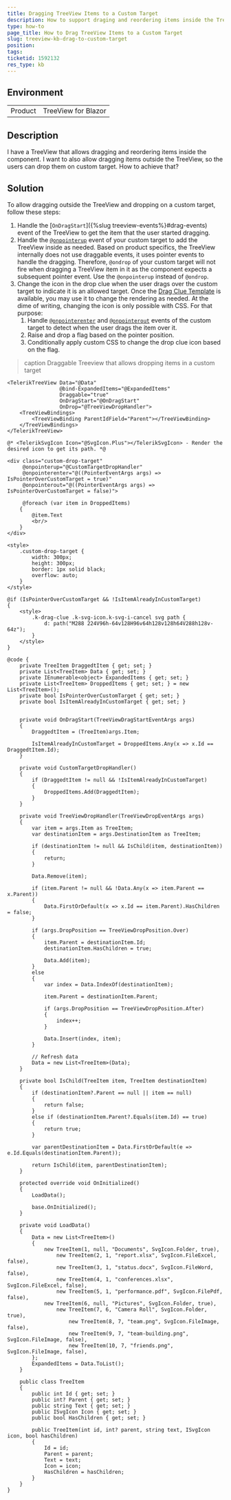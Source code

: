 ```yaml
---
title: Dragging TreeView Items to a Custom Target
description: How to support draging and reordering items inside the TreeView but also allow dragging and dropping items outside the component to a custom target
type: how-to
page_title: How to Drag TreeView Items to a Custom Target
slug: treeview-kb-drag-to-custom-target
position: 
tags: 
ticketid: 1592132
res_type: kb
---
```


## Environment

<table>
    <tbody>
        <tr>
            <td>Product</td>
            <td>TreeView for Blazor</td>
        </tr>
    </tbody>
</table>

## Description

I have a TreeView that allows dragging and reordering items inside the component. I want to also allow dragging items outside the TreeView, so the users can drop them on custom target. How to achieve that?

## Solution

To allow dragging outside the TreeView and dropping on a custom target, follow these steps:

1. Handle the [`OnDragStart`]({%slug treeview-events%}#drag-events) event of the TreeView to get the item that the user started dragging.
1. Handle the [`@onpointerup`](https://developer.mozilla.org/en-US/docs/Web/API/Element/pointerup_event) event of your custom target to add the TreeView inside as needed. Based on product specifics, the TreeView internally does not use draggable events, it uses pointer events to handle the dragging. Therefore, `@ondrop` of your custom target will not fire when dragging a TreeView item in it as the component expects a subsequent pointer event. Use the `@onpointerup` instead of `@ondrop`.
1. Change the icon in the drop clue when the user drags over the custom target to indicate it is an allowed target. Once the [Drag Clue Template](https://feedback.telerik.com/blazor/1501043-drag-clue-template) is available, you may use it to change the rendering as needed. At the dime of writing, changing the icon is only possible with CSS. For that purpose:
   1. Handle [`@onpointerenter`](https://developer.mozilla.org/en-US/docs/Web/API/Element/pointerenter_event) and [`@onpointerout`](https://developer.mozilla.org/en-US/docs/Web/API/Element/pointerout_event) events of the custom target to detect when the user drags the item over it.
   1. Raise and drop a flag based on the pointer position.
   1. Conditionally apply custom CSS to change the drop clue icon based on the flag.

>caption Draggable Treeview that allows dropping items in a custom target

````CSHTML
<TelerikTreeView Data="@Data"
                 @bind-ExpandedItems="@ExpandedItems"
                 Draggable="true"
                 OnDragStart="@OnDragStart"
                 OnDrop="@TreeViewDropHandler">
    <TreeViewBindings>
        <TreeViewBinding ParentIdField="Parent"></TreeViewBinding>
    </TreeViewBindings>
</TelerikTreeView>

@* <TelerikSvgIcon Icon="@SvgIcon.Plus"></TelerikSvgIcon> - Render the desired icon to get its path. *@

<div class="custom-drop-target"
     @onpointerup="@CustomTargetDropHandler"
     @onpointerenter="@((PointerEventArgs args) => IsPointerOverCustomTarget = true)"
     @onpointerout="@((PointerEventArgs args) => IsPointerOverCustomTarget = false)">

     @foreach (var item in DroppedItems)
    {
        @item.Text 
        <br/>
    }
</div>

<style>
    .custom-drop-target {
        width: 300px;
        height: 300px;
        border: 1px solid black;
        overflow: auto;
    }
</style>

@if (IsPointerOverCustomTarget && !IsItemAlreadyInCustomTarget)
{
    <style>
        .k-drag-clue .k-svg-icon.k-svg-i-cancel svg path {
            d: path("M288 224V96h-64v128H96v64h128v128h64V288h128v-64z");
        }
    </style>
}

@code {
    private TreeItem DraggedtItem { get; set; }
    private List<TreeItem> Data { get; set; }
    private IEnumerable<object> ExpandedItems { get; set; }
    private List<TreeItem> DroppedItems { get; set; } = new List<TreeItem>();
    private bool IsPointerOverCustomTarget { get; set; }
    private bool IsItemAlreadyInCustomTarget { get; set; }


    private void OnDragStart(TreeViewDragStartEventArgs args)
    {
        DraggedtItem = (TreeItem)args.Item;

        IsItemAlreadyInCustomTarget = DroppedItems.Any(x => x.Id == DraggedtItem.Id);
    }

    private void CustomTargetDropHandler()
    {
        if (DraggedtItem != null && !IsItemAlreadyInCustomTarget)
        {            
            DroppedItems.Add(DraggedtItem);
        }
    }   

    private void TreeViewDropHandler(TreeViewDropEventArgs args)
    {
        var item = args.Item as TreeItem;
        var destinationItem = args.DestinationItem as TreeItem;

        if (destinationItem != null && IsChild(item, destinationItem))
        {
            return;
        }

        Data.Remove(item);

        if (item.Parent != null && !Data.Any(x => item.Parent == x.Parent))
        {
            Data.FirstOrDefault(x => x.Id == item.Parent).HasChildren = false;
        }

        if (args.DropPosition == TreeViewDropPosition.Over)
        {
            item.Parent = destinationItem.Id;
            destinationItem.HasChildren = true;

            Data.Add(item);
        }
        else
        {
            var index = Data.IndexOf(destinationItem);

            item.Parent = destinationItem.Parent;

            if (args.DropPosition == TreeViewDropPosition.After)
            {
                index++;
            }

            Data.Insert(index, item);
        }

        // Refresh data
        Data = new List<TreeItem>(Data);
    }

    private bool IsChild(TreeItem item, TreeItem destinationItem)
    {
        if (destinationItem?.Parent == null || item == null)
        {
            return false;
        }
        else if (destinationItem.Parent?.Equals(item.Id) == true)
        {
            return true;
        }

        var parentDestinationItem = Data.FirstOrDefault(e => e.Id.Equals(destinationItem.Parent));

        return IsChild(item, parentDestinationItem);
    }

    protected override void OnInitialized()
    {
        LoadData();

        base.OnInitialized();
    }

    private void LoadData()
    {
        Data = new List<TreeItem>()
        {
            new TreeItem(1, null, "Documents", SvgIcon.Folder, true),
                new TreeItem(2, 1, "report.xlsx", SvgIcon.FileExcel, false),
                new TreeItem(3, 1, "status.docx", SvgIcon.FileWord, false),
                new TreeItem(4, 1, "conferences.xlsx", SvgIcon.FileExcel, false),
                new TreeItem(5, 1, "performance.pdf", SvgIcon.FilePdf, false),
            new TreeItem(6, null, "Pictures", SvgIcon.Folder, true),
                new TreeItem(7, 6, "Camera Roll", SvgIcon.Folder, true),
                    new TreeItem(8, 7, "team.png", SvgIcon.FileImage, false),
                    new TreeItem(9, 7, "team-building.png", SvgIcon.FileImage, false),
                    new TreeItem(10, 7, "friends.png", SvgIcon.FileImage, false),
        };
        ExpandedItems = Data.ToList();
    }

    public class TreeItem
    {
        public int Id { get; set; }
        public int? Parent { get; set; }
        public string Text { get; set; }
        public ISvgIcon Icon { get; set; }
        public bool HasChildren { get; set; }

        public TreeItem(int id, int? parent, string text, ISvgIcon icon, bool hasChildren)
        {
            Id = id;
            Parent = parent;
            Text = text;
            Icon = icon;
            HasChildren = hasChildren;
        }
    }
}
````